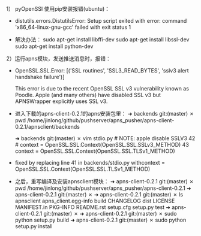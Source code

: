 1） pyOpenSSl 使用pip安装报错(ubuntu)：

- distutils.errors.DistutilsError: Setup script exited with error: command 'x86_64-linux-gnu-gcc' failed with exit status 1

- 解决办法：
        sudo apt-get install libffi-dev
        sudo apt-get install libssl-dev
        sudo apt-get install python-dev


2）运行apns模块，发送推送消息时，报错：

- OpenSSL.SSL.Error: [('SSL routines', 'SSL3_READ_BYTES', 'sslv3 alert handshake failure')]

  This error is due to the recent OpenSSL SSL v3 vulnerability known as Poodle. 
  Apple (and many others) have disabled SSL v3 but APNSWrapper explicitly uses SSL v3.

- 进入下载的apns-client-0.2.1的apns安装包里：
    ➜ backends git:(master) ✗ pwd
    /home/jinlong/github/pushserver/apns_pusher/apns-client-0.2.1/apnsclient/backends

    ➜  backends git:(master) ✗ vim stdio.py
    \# NOTE: apple disable SSLV3
    42 # context = OpenSSL.SSL.Context(OpenSSL.SSL.SSLv3_METHOD)
    43 context = OpenSSL.SSL.Context(OpenSSL.SSL.TLSv1_METHOD)

- fixed by replacing line 41 in backends/stdio.py withcontext = OpenSSL.SSL.Context(OpenSSL.SSL.TLSv1_METHOD)

- 之后，重写编译及安装apnsclient模块：
    ➜ apns-client-0.2.1 git:(master) ✗ pwd
    /home/jinlong/github/pushserver/apns_pusher/apns-client-0.2.1
    ➜ apns-client-0.2.1 git:(master) ✗
    ➜ apns-client-0.2.1 git:(master) ✗ ls
    apnsclient apns_client.egg-info build CHANGELOG dist LICENSE MANIFEST.in PKG-INFO README.rst setup.cfg setup.py test
    ➜ apns-client-0.2.1 git:(master) ✗
    ➜ apns-client-0.2.1 git:(master) ✗ sudo python setup.py build
    ➜ apns-client-0.2.1 git:(master) ✗ sudo python setup.py install

